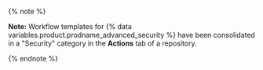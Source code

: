 {% note %}

**Note:**  Workflow templates for {% data variables.product.prodname_advanced_security %} have been consolidated in a "Security" category in the **Actions** tab of a repository.

{% endnote %}
